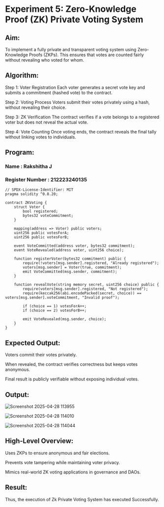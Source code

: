 # Experiment 5: Zero-Knowledge Proof (ZK) Private Voting System
## Aim:
To implement a fully private and transparent voting system using Zero-Knowledge Proofs (ZKPs). This ensures that votes are counted fairly without revealing who voted for whom.

## Algorithm:
Step 1: Voter Registration Each voter generates a secret vote key and submits a commitment (hashed vote) to the contract.

Step 2: Voting Process Voters submit their votes privately using a hash, without revealing their choice.

Step 3: ZK Verification The contract verifies if a vote belongs to a registered voter but does not reveal the actual vote.

Step 4: Vote Counting Once voting ends, the contract reveals the final tally without linking votes to individuals.

## Program:
### Name : Rakshitha J
### Register Number : 212223240135
```
// SPDX-License-Identifier: MIT
pragma solidity ^0.8.20;

contract ZKVoting {
    struct Voter {
        bool registered;
        bytes32 voteCommitment;
    }

    mapping(address => Voter) public voters;
    uint256 public votesForA;
    uint256 public votesForB;

    event VoteCommitted(address voter, bytes32 commitment);
    event VoteRevealed(address voter, uint256 choice);

    function registerVoter(bytes32 commitment) public {
        require(!voters[msg.sender].registered, "Already registered");
        voters[msg.sender] = Voter(true, commitment);
        emit VoteCommitted(msg.sender, commitment);
    }

    function revealVote(string memory secret, uint256 choice) public {
        require(voters[msg.sender].registered, "Not registered");
        require(keccak256(abi.encodePacked(secret, choice)) == voters[msg.sender].voteCommitment, "Invalid proof");

        if (choice == 1) votesForA++;
        if (choice == 2) votesForB++;

        emit VoteRevealed(msg.sender, choice);
    }
}
```
## Expected Output: 
Voters commit their votes privately.

When revealed, the contract verifies correctness but keeps votes anonymous.

Final result is publicly verifiable without exposing individual votes.

## Output:

![Screenshot 2025-04-28 113955](https://github.com/user-attachments/assets/c7b2a015-5571-4ed2-811c-6b3890a9b2ef)

![Screenshot 2025-04-28 114010](https://github.com/user-attachments/assets/f6e76d1f-8280-46fc-9873-c8a994d2357e)

![Screenshot 2025-04-28 114044](https://github.com/user-attachments/assets/5a8061f9-f950-42f2-9096-6fc7c72c2be6)

## High-Level Overview:
Uses ZKPs to ensure anonymous and fair elections.

Prevents vote tampering while maintaining voter privacy.

Mimics real-world ZK voting applications in governance and DAOs.

## Result:
Thus, the execution of Zk Private Voting System has executed Successfully.
